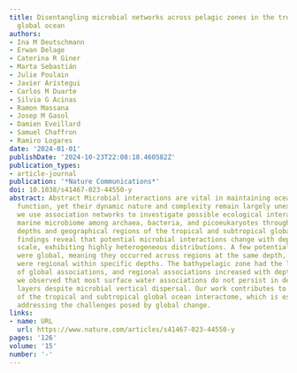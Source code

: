 ```yaml
---
title: Disentangling microbial networks across pelagic zones in the tropical and subtropical
  global ocean
authors:
- Ina M Deutschmann
- Erwan Delage
- Caterina R Giner
- Marta Sebastián
- Julie Poulain
- Javier Arístegui
- Carlos M Duarte
- Silvia G Acinas
- Ramon Massana
- Josep M Gasol
- Damien Eveillard
- Samuel Chaffron
- Ramiro Logares
date: '2024-01-01'
publishDate: '2024-10-23T22:08:18.460582Z'
publication_types:
- article-journal
publication: '*Nature Communications*'
doi: 10.1038/s41467-023-44550-y
abstract: Abstract Microbial interactions are vital in maintaining ocean ecosystem
  function, yet their dynamic nature and complexity remain largely unexplored. Here,
  we use association networks to investigate possible ecological interactions in the
  marine microbiome among archaea, bacteria, and picoeukaryotes throughout different
  depths and geographical regions of the tropical and subtropical global ocean. Our
  findings reveal that potential microbial interactions change with depth and geographical
  scale, exhibiting highly heterogeneous distributions. A few potential interactions
  were global, meaning they occurred across regions at the same depth, while 11-36%
  were regional within specific depths. The bathypelagic zone had the lowest proportion
  of global associations, and regional associations increased with depth. Moreover,
  we observed that most surface water associations do not persist in deeper ocean
  layers despite microbial vertical dispersal. Our work contributes to a deeper understanding
  of the tropical and subtropical global ocean interactome, which is essential for
  addressing the challenges posed by global change.
links:
- name: URL
  url: https://www.nature.com/articles/s41467-023-44550-y
pages: '126'
volume: '15'
number: '-'
---
```

